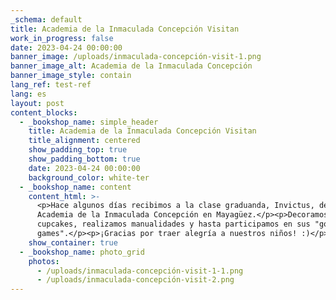 ```yaml
---
_schema: default
title: Academia de la Inmaculada Concepción Visitan
work_in_progress: false
date: 2023-04-24 00:00:00
banner_image: /uploads/inmaculada-concepción-visit-1.png
banner_image_alt: Academia de la Inmaculada Concepción
banner_image_style: contain
lang_ref: test-ref
lang: es
layout: post
content_blocks:
  - _bookshop_name: simple_header
    title: Academia de la Inmaculada Concepción Visitan
    title_alignment: centered
    show_padding_top: true
    show_padding_bottom: true
    date: 2023-04-24 00:00:00
    background_color: white-ter
  - _bookshop_name: content
    content_html: >-
      <p>Hace algunos días recibimos a la clase graduanda, Invictus, de la
      Academia de la Inmaculada Concepción en Mayagüez.</p><p>Decoramos
      cupcakes, realizamos manualidades y hasta participamos en sus "goofy
      games".</p><p>¡Gracias por traer alegría a nuestros niños! :)</p>
    show_container: true
  - _bookshop_name: photo_grid
    photos:
      - /uploads/inmaculada-concepción-visit-1-1.png
      - /uploads/inmaculada-concepción-visit-2.png
---
```

